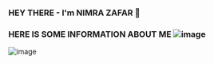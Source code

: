 ### HEY THERE - I'm NIMRA ZAFAR  👋


### HERE IS SOME INFORMATION ABOUT ME  ![image](https://user-images.githubusercontent.com/75243548/173020320-0076e8a8-766a-4dd4-8ffa-da2c2f2e0bcf.png)

![image](https://user-images.githubusercontent.com/75243548/173019656-b185fb78-3f17-40a4-afb5-2dccb18b9967.png)
